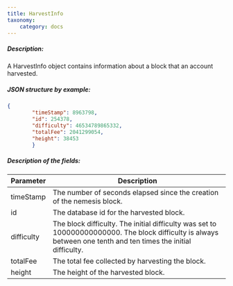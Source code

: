 ```yaml
---
title: HarvestInfo
taxonomy:
    category: docs
---
```


 
##### Description: 
A HarvestInfo object contains information about a block that an account harvested.

 
##### JSON structure by example: 
```json
{
        "timeStamp": 8963798,
        "id": 254378,
        "difficulty": 46534789865332,
        "totalFee": 2041299054,
        "height": 38453
        }
``` 
##### Description of the fields: 

| Parameter | Description |
|------|------|
| timeStamp | The number of seconds elapsed since the creation of the nemesis block. |
| id | The database id for the harvested block. |
| difficulty | The block difficulty. The initial difficulty was set to 100000000000000. The block difficulty is always between one tenth and ten times the initial difficulty.  |
| totalFee | The total fee collected by harvesting the block. |
| height | The height of the harvested block. |

 
